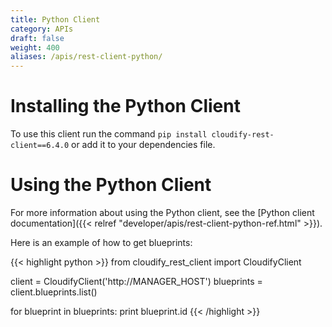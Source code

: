 ```yaml
---
title: Python Client
category: APIs
draft: false
weight: 400
aliases: /apis/rest-client-python/
---
```


# Installing the Python Client

To use this client run the command `pip install cloudify-rest-client==6.4.0` or add it to your dependencies file.

# Using the Python Client

For more information about using the Python client, see the [Python client documentation]({{< relref "developer/apis/rest-client-python-ref.html" >}}).

Here is an example of how to get blueprints:

{{< highlight python >}}
from cloudify_rest_client import CloudifyClient

client = CloudifyClient('http://MANAGER_HOST')
blueprints = client.blueprints.list()

for blueprint in blueprints:
print blueprint.id
{{< /highlight >}}
